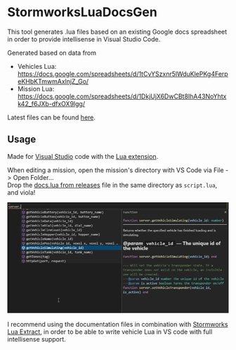 # StormworksLuaDocsGen

This tool generates .lua files based on an existing Google docs spreadsheet in order to provide intellisense in Visual Studio Code.

Generated based on data from
* Vehicles Lua: https://docs.google.com/spreadsheets/d/1tCvYSzxnr5lWduKlePKg4FerpeKHbKTmwmAxlnjZ_Go/
* Mission Lua: https://docs.google.com/spreadsheets/d/1DkjUjX6DwCBt8IhA43NoYhtxk42_f6JXb-dfxOX9lgg/

Latest files can be found [here](https://github.com/Rene-Sackers/StormworksLuaDocsGen/releases/latest).

## Usage

Made for [Visual Studio](https://code.visualstudio.com/) code with the [Lua extension](https://marketplace.visualstudio.com/items?itemName=sumneko.lua).

When editing a mission, open the mission's directory with VS Code via File -> Open Folder...  
Drop the [docs.lua from releases](https://github.com/Rene-Sackers/StormworksLuaDocsGen/releases/latest) file in the same directory as `script.lua`, and viola!

![Screenshot](readme/screenshot.png)

I recommend using the documentation files in combination with [Stormworks Lua Extract](https://github.com/Rene-Sackers/StormworksLuaExtract), in order to be able to write vehicle Lua in VS code with full intellisense support.
